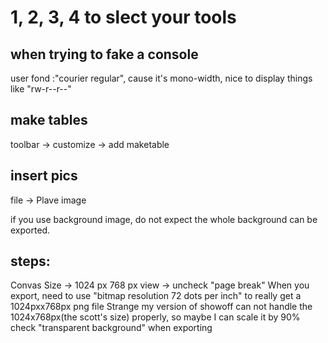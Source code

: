 # 1, 2, 3, 4 to slect your tools

## when trying to fake a console 
user fond :"courier regular", cause it's mono-width, nice to display things
like "rw-r--r--"
## make tables
toolbar -> customize -> add maketable
## insert pics

file -> Plave image

if you use background image, do not expect the whole background can be
exported.

## steps:

Convas Size -> 1024 px 768 px
view -> uncheck "page break"
When you export, need to use "bitmap resolution 72 dots per inch" to really
get a 1024pxx768px png file
Strange my version of showoff can not handle the 1024x768px(the scott's size)
properly, so maybe I can scale it by 90%
check "transparent background" when exporting
